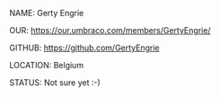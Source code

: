 NAME: Gerty Engrie

OUR: https://our.umbraco.com/members/GertyEngrie/

GITHUB: https://github.com/GertyEngrie

LOCATION: Belgium

STATUS: Not sure yet :-) 